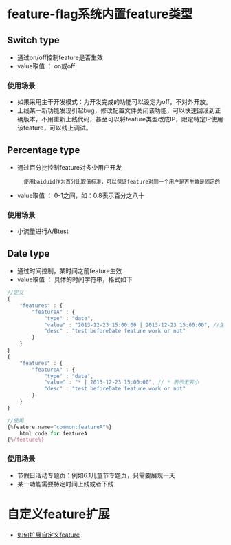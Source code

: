 
# feature-flag系统内置feature类型

## Switch type

* 通过on/off控制feature是否生效
* value取值 ： on或off

### 使用场景

* 如果采用主干开发模式：为开发完成的功能可以设定为off，不对外开放。
* 上线某一新功能发现引起bug，修改配置文件关闭该功能，可以快速回滚到正确版本，不用重新上线代码，甚至可以将feature类型改成IP，限定特定IP使用该feature，可以线上调试。

## Percentage type

* 通过百分比控制feature对多少用户开发

        使用baiduid作为百分比取值标准，可以保证feature对同一个用户是否生效是固定的

* value取值 ： 0-1之间，如：0.8表示百分之八十

### 使用场景

* 小流量进行A/Btest

## Date type

* 通过时间控制，某时间之前feature生效
* value取值 ： 具体的时间字符串，格式如下

```javascript
//定义
{
    "features" : {
        "featureA" : {
            "type" : "date",
            "value" : "2013-12-23 15:00:00 | 2013-12-23 15:00:00", //生效时间 | 失效时间
            "desc" : "test beforeDate feature work or not"
        }
    }
}
{
    "features" : {
        "featureA" : {
            "type" : "date",
            "value" : "* | 2013-12-23 15:00:00", // * 表示无穷小
            "desc" : "test beforeDate feature work or not"
        }
    }
}

//使用
{%feature name="common:featureA"%}
    html code for featureA
{%/feature%}
```

### 使用场景

* 节假日活动专题页：例如6.1儿童节专题页，只需要展现一天
* 某一功能需要特定时间上线或者下线

# 自定义feature扩展

* [如何扩展自定义feature](./feature-extends.md)
